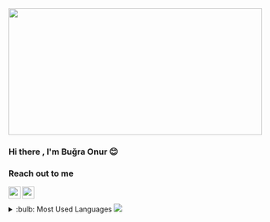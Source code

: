 <img src="https://media.giphy.com/media/vzO0Vc8b2VBLi/source.gif" width="500" height="250">

### Hi there , I'm Buğra Onur :blush:

### Reach out to me

[<img height="24" width="24" src="https://unpkg.com/simple-icons@v4/icons/linkedin.svg" align="left" />][linkedin]

[<img height="24" width="24" src="https://unpkg.com/simple-icons@v4/icons/facebook.svg" align="left" />][facebook]

<br/>
<br/>

<details>
  <summary>:bulb: Most Used Languages
    <img src="https://github-readme-stats.vercel.app/api/top-langs/?username=TheGnc&layout=compact"/>
  </summary>
</details>

[linkedin]: https://tr.linkedin.com/in/buğra-onur-genç-3312b7209
[facebook]: https://www.facebook.com/bgrayakamoz.genc/
